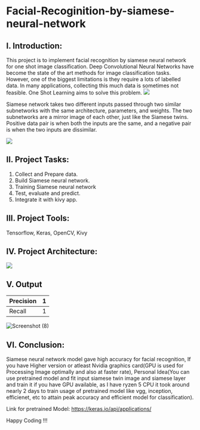 # Facial-Recoginition-by-siamese-neural-network

## I. Introduction: 
This project is to implement facial recognition by siamese neural network for one shot image classification. Deep Convolutional Neural Networks have become the state of the art methods for image classification tasks. However, one of the biggest limitations is they require a lots of labelled data. In many applications, collecting this much data is sometimes not feasible. One Shot Learning aims to solve this problem. 
![](https://miro.medium.com/max/1400/1*g-561DsAfbU6gcVEk9AC4g.webp)

Siamese network takes two different inputs passed through two similar subnetworks with the same architecture, parameters, and weights. The two subnetworks are a mirror image of each other, just like the Siamese twins. Positive data pair is when both the inputs are the same, and a negative pair is when the two inputs are dissimilar.


![](https://miro.medium.com/max/1158/1*B7wXpu52WCYgVYz97zXhHA.jpeg)

## II. Project Tasks: 
1.  Collect and Prepare data.
2. Build Siamese neural network.
3. Training Siamese neural network
4. Test, evaluate and predict. 
5. Integrate it with kivy app. 

## III. Project Tools: 
Tensorflow, Keras, OpenCV, Kivy

## IV. Project Architecture:

![](https://bloglunit.files.wordpress.com/2017/05/siamese_nn.png?w=740)

## V. Output 

Precision | 1 |
--- | --- | 
Recall | 1 |

![Screenshot (8)](https://user-images.githubusercontent.com/97932221/217462987-72fa3c85-9558-4d01-ba01-26a7040c8aa4.png)

## VI. Conclusion: 
Siamese neural network model gave high accuracy for facial recognition, If you have Higher version or atleast Nvidia graphics card(GPU is used for Processing Image optimally and also at faster rate), Personal Idea(You can use pretrained model and fit input siamese twin image and siamese layer and train it if you have GPU available, as I have ryzen 5 CPU it took around nearly 2 days to train usage of pretrained model like vgg, inception, efficienet, etc to attain peak accuracy and efficient model for classification). 

Link for pretrained Model: https://keras.io/api/applications/ 

Happy Coding !!!
